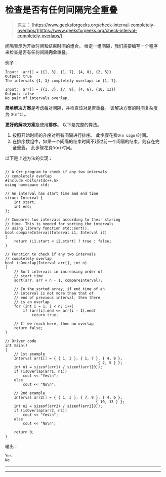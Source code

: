 # 检查是否有任何间隔完全重叠

> 原文： [https://www.geeksforgeeks.org/check-interval-completely-overlaps/](https://www.geeksforgeeks.org/check-interval-completely-overlaps/)

间隔表示为开始时间和结束时间的组合。 给定一组间隔，我们需要编写一个程序来检查是否有任何间隔**完全**重叠。

例子：

```
Input:  arr[] = {{1, 3}, {1, 7}, {4, 8}, {2, 5}}
Output: true
The intervals {1, 3} completely overlaps in {1, 7}. 

Input:  arr[] = {{1, 3}, {7, 9}, {4, 6}, {10, 13}}
Output: false
No pair of intervals overlap. 

```



**简单解决方案**是考虑每对间隔，并检查该对是否重叠。 该解决方案的时间复杂度为 `O(n^2)`。

**更好的解决方案**是使用**排序**。 以下是完整的算法。
1.  按照开始时间的升序对所有间隔进行排序。 此步骤花费`O(n Logn)`时间。
2.  在排序数组中，如果一个间隔的结束时间不超过前一个间隔的结束，则存在完全重叠。 此步骤花费`O(n)`时间。

以下是上述方法的实现：

```

// A C++ program to check if any two intervals 
// completely overlap 
#include <bits/stdc++.h> 
using namespace std; 

// An interval has start time and end time 
struct Interval { 
    int start; 
    int end; 
}; 

// Compares two intervals according to their staring  
// time. This is needed for sorting the intervals  
// using library function std::sort(). 
bool compareInterval(Interval i1, Interval i2) 
{ 
    return (i1.start < i2.start) ? true : false; 
} 

// Function to check if any two intervals  
// completely overlap 
bool isOverlap(Interval arr[], int n) 
{ 
    // Sort intervals in increasing order of 
    // start time 
    sort(arr, arr + n - 1, compareInterval); 

    // In the sorted array, if end time of an  
    // interval is not more than that of 
    // end of previous interval, then there 
    // is an overlap 
    for (int i = 1; i < n; i++) 
        if (arr[i].end <= arr[i - 1].end) 
            return true; 

    // If we reach here, then no overlap 
    return false; 
} 

// Driver code 
int main() 
{ 
    // 1st example 
    Interval arr1[] = { { 1, 3 }, { 1, 7 }, { 4, 8 },  
                                          { 2, 5 } }; 
    int n1 = sizeof(arr1) / sizeof(arr1[0]); 
    if (isOverlap(arr1, n1)) 
        cout << "Yes\n"; 
    else
        cout << "No\n"; 

    // 2nd example 
    Interval arr2[] = { { 1, 3 }, { 7, 9 }, { 4, 6 },  
                                         { 10, 13 } }; 
    int n2 = sizeof(arr2) / sizeof(arr2[0]); 
    if (isOverlap(arr2, n2)) 
        cout << "Yes\n"; 
    else
        cout << "No\n"; 

    return 0; 
} 

```

输出：

```
Yes
No

```



* * *

* * *



